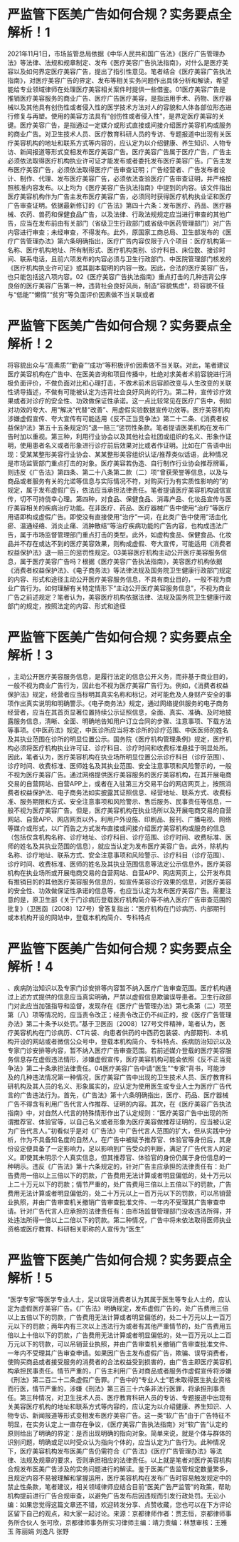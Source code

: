 # 严监管下医美广告如何合规？实务要点全解析！1

2021年11月1日，市场监管总局依据《中华人民共和国广告法》《医疗广告管理办法》等法律、法规和规章制定、发布《医疗美容广告执法指南》，对什么是医疗美容以及如何界定医疗美容广告，提出了指引性意见。笔者结合《医疗美容广告执法指南》，对医疗美容广告的界定、发布等相关实务问题作出具体分析和解读，希望能给专业领域律师在处理医疗美容相关案件时提供一些借鉴。01医疗美容广告是推销医疗美容服务的商业广告、医疗广告医疗美容，是指运用手术、药物、医疗器械以及其他具有创伤性或者侵入性的医学技术方法对人的容貌和人体各部位形态进行修复与再塑。使用的美容方法具有“创伤性或者侵入性”，是界定医疗美容的关键。医疗美容广告，是指通过一定媒介或形式直接或间接介绍医疗美容机构或服务的商业广告。对卫生技术人员、医疗教育科研人员的专访、专题报道中出现有关医疗美容机构的地址和联系方式等内容的，应认定为以介绍健康、养生知识、人物专访、新闻报道等形式变相发布医疗美容广告。医疗美容广告属于医疗广告，广告主必须依法取得医疗机构执业许可证才能发布或者委托发布医疗美容广告。广告主发布医疗美容广告，必须依法取得医疗广告审查证明；广告经营者、广告发布者设计、制作、代理、发布医疗美容广告，必须依法查验医疗广告审查证明，并严格按照核准内容发布。以上均为《医疗美容广告执法指南》中提到的内容。该文件指出医疗美容机构作为广告主发布医疗美容广告，必须同时获得医疗机构执业证和医疗广告审查证明。依据最新修订的《广告法》第四十六条：发布医疗、药品、医疗器械、农药、兽药和保健食品广告，以及法律、行政法规规定应当进行审查的其他广告，应当在发布前由有关部门（省级卫生行政部门或省级中医药管理部门）对广告内容进行审查；未经审查，不得发布。此外，原国家工商总局、卫生部发布的《医疗广告管理办法》第六条明确指出，医疗广告内容仅限于八个项目：医疗机构第一名称、医疗机构地址、所有制形式、医疗机构类别、诊疗科目、床位数、接诊时间、联系电话，且前六项发布的内容必须与卫生行政部门、中医院管理部门核发的《医疗机构执业许可证》或其副本载明的内容一致。因此，合法的医疗美容广告，也只能包括这八项内容。02《医疗美容广告执法指南》重点打击的几种违背公序良俗的医疗美容广告第一种，违背社会良好风尚，制造“容貌焦虑”，将容貌不佳与“低能”“懒惰”“贫穷”等负面评价因素做不当关联或者

# 严监管下医美广告如何合规？实务要点全解析！2

将容貌出众与“高素质”“勤奋”“成功”等积极评价因素做不当关联。对此，笔者建议医疗美容机构在广告中、在医美咨询和项目传播中，杜绝对求美者术前容貌进行消极负面评价，不做负面对比和心理打击，不做术前术后容颜改变与人生改变的关联性诱导描述，不做有可能被认定为违背社会良好风尚的行为。第二种，宣传诊疗效果或者对诊疗的安全性、功效做保证性承诺。这一点比较常见在医疗广告中，例如对功效的夸大、用“解决”代替“改善”、用虚假实验数据宣传功效等。医疗美容机构涉嫌虚假宣传、夸大宣传有可能适用《反不正当竞争法》第二十二条、《消费者权益保护法》第五十五条规定的“退一赔三”惩罚性条款。笔者提请医美机构在发布广告时加以重视。第三种，利用行业协会以及其他社会社团或组织的名义、形象作证明，使用患者名义或者形象进行诊疗前后效果对比或者作证明。比如在广告语中出现：受某某整形美容行业协会、某某整形美容组织认证/推荐类似话语，此种情况是市场监管部门重点打击的对象。医疗美容若伪造、自行制作行业协会推荐牌匾，则违反《广告法》第四条、第二十八条第二款（二）项“曾获荣誉等信息，以及与商品或者服务有关的允诺等信息与实际情况不符，对购买行为有实质性影响的”的规定，属于发布虚假广告，依法应当承担法律责任。笔者提请医疗美容机构诚信宣传，切不可持侥幸心理。第四种，对食品、保健食品、消毒产品、化妆品宣传与医疗美容相关的疾病治疗功能。在非医疗、药品、医疗器械广告中使用“治疗”等医疗用语即构成虚假广告。即使没有直接使用“治疗”一词，在此类广告中使用“活血化瘀、温通经络、消炎止痛、消肿散结”等治疗疾病功能的广告内容，也构成违法广告，属于市场监督管理部门重点打击的类型。此外，如虚构食品、保健食品、化妆品并不存在或达不到的医疗美容效果，则构成虚假、夸大宣传，可能适用《消费者权益保护法》退一赔三的惩罚性规定。03美容医疗机构主动公开医疗美容服务信息，属于医疗美容广告吗？根据《医疗美容广告执法指南》，美容医疗机构依据《消费者权益保护法》、《电子商务法》等法律法规及国务院卫生健康行政部门规定的内容、形式和途径主动公开医疗美容服务信息，不具有商业目的，一般不视为商业广告行为。如何理解有关特定情形下“主动公开医疗美容服务信息”，不视为商业广告之前述规定？笔者认为，美容医疗机构依据法律、法规及国务院卫生健康行政部门的规定，按照法定的内容、形式和途径

# 严监管下医美广告如何合规？实务要点全解析！3

，主动公开医疗美容服务信息，是履行法定的信息公开义务，而非基于商业目的，一般不视为商业广告行为，因此也不视为医疗美容广告行为。例如，《消费者权益保护法》规定，经营者应当标明其真实名称和标记，对可能危及人身财产安全的事项作出真实说明和明确警示。《电子商务法》规定，通过网络提供服务的电子商务经营者，应当在其首页显著位置持续公示证照信息，全面、真实、准确、及时地披露服务信息，清晰、全面、明确地告知用户订立合同的步骤、注意事项、下载方法等事项。《中医药法》规定，中医诊所应当将本诊所的诊疗范围、中医医师的姓名及其执业范围在诊所的明显位置公示。国务院《医疗机构管理条例》规定，医疗机构必须将医疗机构执业许可证、诊疗科目、诊疗时间和收费标准悬挂于明显处所。因此，笔者认为，医疗美容机构在执业场所明显位置公示诊疗科目（诊疗范围）、诊疗时间、收费标准、医师姓名及其执业范围、安全注意事项和风险警示的，一般不视为医疗美容广告。通过网络提供医疗美容服务的医疗美容机构，在其开展电商交易的自营网站、自营APP上，或者在入驻第三方交易平台的网店网页上，按照消费者权益保护法、电子商务法如实披露其证照信息、经营地址、联系方式、收费标准、服务期限和方式、安全注意事项和风险警示、售后服务、民事责任等信息，一般不视为医疗美容广告。但是，医疗美容机构在执业场所以及开展电商交易的自营网站、自营APP、网店网页以外，利用户外设施、印刷品、报刊、广播电视、网络等媒介或形式，以广而告之方式发布直接或间接介绍医疗美容机构或服务的信息（包括仅含机构名称、诊疗地址、诊疗科目、诊疗范围、诊疗时间、收费标准、医师的姓名及其执业范围的信息），就应当认定为发布医疗美容广告。此外，除机构名称、诊疗地址、联系方式、安全注意事项和风险警示、诊疗科目（诊疗范围）、诊疗时间、收费标准、医师的姓名及其执业范围信息等法定公示信息外，医疗美容机构在执业场所或开展电商交易的自营网站、自营APP、网店网页上，公开发布具有推销目的的其他医疗美容服务信息的，如宣传美容诊疗效果的信息，对医疗美容的安全性、功效做保证性承诺的信息等，也应当认定为发布医疗美容广告。需要注意的是，原卫生部《关于门诊病历登载医疗机构简介等不纳入医疗广告审查范围的批复》（卫医函〔2008〕127号）曾答复指出：“医疗机构在门诊病历、内部期刊或本机构开设的网站中，登载本机构简介、专科特点

# 严监管下医美广告如何合规？实务要点全解析！4

、疾病防治知识以及专家门诊安排等内容暂不纳入医疗广告审查范围。医疗机构通过上述方式提供的信息应当真实明确，严禁以虚假信息欺骗误导患者。卫生行政部门对此应当加强指导和监督，发现存在《医疗广告管理办法》第七条第（二）项至第（八）项等情况的，应当责令改正；经责令改正仍不纠正的，按《医疗广告管理办法》第二十条予以处罚。”基于卫医函〔2008〕127号文件精神，笔者认为，医疗美容机构在门诊病历、CT片袋、向患者供药的中西药包装袋、内部期刊、本机构开设的网站或者微信公众号中，登载本机构简介、专科特点、疾病防治知识以及专家门诊安排等内容，暂不纳入医疗广告审查范围。若前述媒介登载的医疗美容服务信息存在虚假违法情形，涉嫌虚假宣传，医疗美容机构可能会依照《反不正当竞争法》第二十条承担法律责任。04医疗美容广告中请“医生”“专家”背书，可能涉及的几种违法情况第一种情况，医疗美容广告中出现的卫生技术人员、医疗教育科研机构及其人员的名义、形象属实的，应认定为使用医生或专业人士为医疗广告代言的广告违法行为。首先，《广告法》第十六条明确指出，医疗、药品、医疗器械广告不得含有利用广告代言人作推荐、证明的内容。其次，在《医疗美容广告执法指南》中，对自然人代言的特殊情形作出了认定规则：“医疗美容广告中出现的所谓推荐官、体验官等，以自己名义或者形象为医疗美容做推荐证明的，应当被认定为广告代言人。”初看似乎是对《广告法》中广告代言人范围的扩大，但从实践中分析，作为不具备知名度的自然人，在广告中被赋予推荐官、体验官等身份后，其身份设定便具备了一定影响力，足以影响到广告受众的判断，满足了广告代言人的定义。即使其未明示个人真实信息，但其推荐官、体验官的身份仍属于身份信息的一种明示。违反《广告法》第十六条规定的，针对广告主应承担的法律责任有：处广告费用一倍以上三倍以下的罚款，广告费用无法计算或者明显偏低的，处十万元以上二十万元以下的罚款；情节严重的，处广告费用三倍以上五倍以下的罚款，广告费用无法计算或者明显偏低的，处二十万元以上一百万元以下的罚款，可以吊销营业执照，并由广告审查机关撤销广告审查批准文件、一年内不受理其广告审查申请。针对广告代言人应承担的法律责任有：由市场监督管理部门没收违法所得，并处违法所得一倍以上二倍以下的罚款。第二种情况，广告中将未依法取得医师执业资格或医疗教育、科研相关职称的人宣传为“医生”

# 严监管下医美广告如何合规？实务要点全解析！5

“医学专家”等医学专业人士，足以误导消费者认为其属于医生等专业人士的，应认定为虚假医疗美容广告。《广告法》明确规定，发布虚假广告的，处广告费用三倍以上五倍以下的罚款，广告费用无法计算或者明显偏低的，处二十万元以上一百万元以下的罚款；两年内有三次以上违法行为或者有其他严重情节的，处广告费用五倍以上十倍以下的罚款，广告费用无法计算或者明显偏低的，处一百万元以上二百万元以下的罚款，可以吊销营业执照，并由广告审查机关撤销广告审查批准文件、一年内不受理其广告审查申请。如果因广告主发布虚假广告，欺骗、误导消费者，使购买商品或者接受服务的消费者的合法权益受到损害的，由广告主即医疗美容机构承担民事责任。情节严重的，广告主利用广告对商品或者服务作虚假宣传将涉嫌《刑法》第二百二十二条虚假广告罪。广告中的“专业人士”若未取得医生执业资格而行医，情节严重的，涉嫌《刑法》第三百三十六条非法行医罪，将承担刑事责任。第三种情况，对卫生技术人员、医疗教育科研人员的专访、专题报道中出现有关美容医疗机构的地址和联系方式等内容的，应认定为以介绍健康、养生知识、人物专访、新闻报道等形式变相发布医疗美容广告。这一类“软广告”由于广告特征不明显，在实务认定上一直存在争议，《医疗美容广告执法指南》对“软广告”认定的原则给出了明确的界定：是否出现明确的指向对象。简单来说，就是个体与群体的识别问题，明确或足以时受众认为指向个体的，应当认定为广告行为。此种情况下，医疗美容机构发布医美广告仍需符合《广告法》《医疗广告管理办法》等法律、法规及规章的要求，否则承担相应的法律责任。以上就是笔者对医疗美容机构合规发布医美广告涉及的实务问题进行的解读。鉴于医美广告监管规定数量繁多，且规定内容不易被理解和掌握运用，医疗美容机构在发布广告时容易触发规定中的禁止性条款，笔者建议，相关领域律师应结合目前“医美广告严监管”的政策，帮助机构提前进行广告合规审查，以避免广告发布后因违规而引发行政处罚。无讼小编：如果您觉得这篇文章还不错，欢迎转发分享、点赞收藏，您也可以在下方评论区留下自己的观点，和大家一起讨论。来源：京都律师作者：贾志恒，京都律师事务所合伙人           张可欣，京都律师事务所实习律师主编：靖力责编：林慧审核：王雅玉 陈丽娟 刘逸凡 张野

